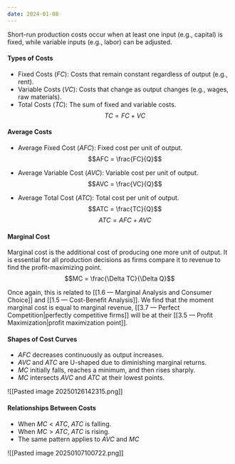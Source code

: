 ```yaml
---
date: 2024-01-08
---
```

Short-run production costs occur when at least one input (e.g., capital) is fixed, while variable inputs (e.g., labor) can be adjusted.
#### Types of Costs
- Fixed Costs ($FC$): Costs that remain constant regardless of output (e.g., rent).
- Variable Costs ($VC$): Costs that change as output changes (e.g., wages, raw materials).
- Total Costs ($TC$): The sum of fixed and variable costs. $$TC = FC + VC$$
#### Average Costs
- Average Fixed Cost ($AFC$): Fixed cost per unit of output. $$AFC = \frac{FC}{Q}$$

- Average Variable Cost ($AVC$): Variable cost per unit of output. $$AVC = \frac{VC}{Q}$$
- Average Total Cost ($ATC$): Total cost per unit of output. $$ATC = \frac{TC}{Q}$$
$$ATC = AFC + AVC$$
#### Marginal Cost
Marginal cost is the additional cost of producing one more unit of output. It is essential for all production decisions as firms compare it to revenue to find the profit-maximizing point. 
$$MC = \frac{\Delta TC}{\Delta Q}$$

Once again, this is related to [[1.6 — Marginal Analysis and Consumer Choice]] and [[1.5 — Cost-Benefit Analysis]]. We find that the moment marginal cost is equal to marginal revenue, [[3.7 — Perfect Competition|perfectly competitive firms]] will be at their [[3.5 — Profit Maximization|profit maximization point]]. 

#### Shapes of Cost Curves
- $AFC$ decreases continuously as output increases.
- $AVC$ and $ATC$ are U-shaped due to diminishing marginal returns.
- $MC$ initially falls, reaches a minimum, and then rises sharply.
- $MC$ intersects $AVC$ and $ATC$ at their lowest points.

![[Pasted image 20250126142315.png]]
#### Relationships Between Costs
- When $MC < ATC$, $ATC$ is falling.
- When $MC > ATC$, $ATC$ is rising.
- The same pattern applies to $AVC$ and $MC$

![[Pasted image 20250107100722.png]]